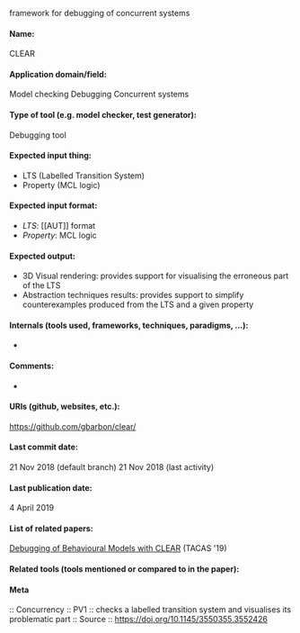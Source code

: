 framework for debugging of concurrent systems

#### Name:
CLEAR

#### Application domain/field:
Model checking
Debugging
Concurrent systems

#### Type of tool (e.g. model checker, test generator):
Debugging tool

#### Expected input thing:
- LTS (Labelled Transition System)
- Property (MCL logic)

#### Expected input format:
- *LTS*: [[AUT]] format
- *Property*: MCL logic

#### Expected output:
- 3D Visual rendering: provides support for visualising the erroneous part of the LTS
- Abstraction techniques results: provides support to simplify counterexamples produced from the LTS and a given property

#### Internals (tools used, frameworks, techniques, paradigms, ...):
-

#### Comments:
-

#### URIs (github, websites, etc.):
https://github.com/gbarbon/clear/

#### Last commit date:
21 Nov 2018 (default branch)
21 Nov 2018 (last activity)

#### Last publication date:
4 April 2019

#### List of related papers:
[Debugging of Behavioural Models with CLEAR](https://doi.org/10.1007/978-3-030-17462-0_26) (TACAS '19)

#### Related tools (tools mentioned or compared to in the paper):

#### Meta
:: Concurrency
:: PV1 :: checks a labelled transition system and visualises its problematic part
:: Source :: https://doi.org/10.1145/3550355.3552426

